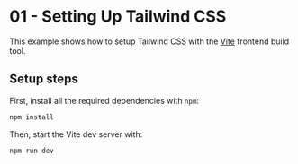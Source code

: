 # 01 - Setting Up Tailwind CSS

This example shows how to setup Tailwind CSS with the [Vite](http://vitejs.dev/) frontend build tool.

## Setup steps

First, install all the required dependencies with `npm`:

```sh
npm install
```

Then, start the Vite dev server with:

```sh
npm run dev
```
